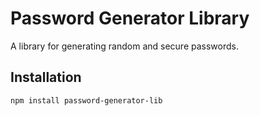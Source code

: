 # Password Generator Library

A library for generating random and secure passwords.

## Installation

```bash
npm install password-generator-lib
```
